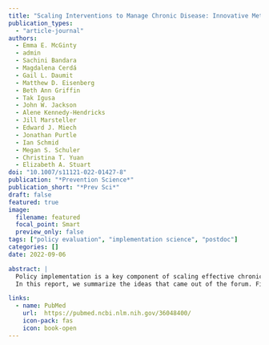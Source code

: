 ```yaml
---
title: "Scaling Interventions to Manage Chronic Disease: Innovative Methods at the Intersection of Health Policy Research and Implementation Science"
publication_types:
  - "article-journal"
authors:
  - Emma E. McGinty
  - admin
  - Sachini Bandara
  - Magdalena Cerdá
  - Gail L. Daumit
  - Matthew D. Eisenberg
  - Beth Ann Griffin
  - Tak Igusa
  - John W. Jackson
  - Alene Kennedy‑Hendricks
  - Jill Marsteller
  - Edward J. Miech
  - Jonathan Purtle
  - Ian Schmid
  - Megan S. Schuler
  - Christina T. Yuan
  - Elizabeth A. Stuart
doi: "10.1007/s11121-022-01427-8"
publication: "*Prevention Science*"
publication_short: "*Prev Sci*" 
draft: false
featured: true
image:
  filename: featured
  focal_point: Smart
  preview_only: false
tags: ["policy evaluation", "implementation science", "postdoc"]
categories: []
date: 2022-09-06

abstract: |
  Policy implementation is a key component of scaling effective chronic disease prevention and management interventions. Policy can support scale-up by mandating or incentivizing intervention adoption, but enacting a policy is only the first step. Fully implementing a policy designed to facilitate implementation of health interventions often requires a range of accompanying implementation structures, like health IT systems, and implementation strategies, like training. Decision makers need to know what policies can support intervention adoption and how to implement those policies, but to date research on policy implementation is limited and innovative methodological approaches are needed. In December 2021, the Johns Hopkins ALACRITY Center for Health and Longevity in Mental Illness and the Johns Hopkins Center for Mental Health and Addiction Policy convened a forum of research experts to discuss approaches for studying policy implementation.
  In this report, we summarize the ideas that came out of the forum. First, we describe a motivating example focused on an Affordable Care Act Medicaid health home waiver policy used by some US states to support scale-up of an evidence-based integrated care model shown in clinical trials to improve cardiovascular care for people with serious mental illness. Second, we define key policy implementation components including structures, strategies, and outcomes. Third, we provide an overview of descriptive, predictive and associational, and causal approaches that can be used to study policy implementation. We conclude with discussion of priorities for methodological innovations in policy implementation research, with three key areas identified by forum experts: effect modification methods for making causal inferences about how policies’ effects on outcomes vary based on implementation structures/strategies; causal mediation approaches for studying policy implementation mechanisms; and characterizing uncertainty in systems science models. We conclude with discussion of overarching methods considerations for studying policy implementation, including measurement of policy implementation, strategies for studying the role of context in policy implementation, and the importance of considering when establishing causality is the goal of policy implementation research.

links:
  - name: PubMed
    url:  https://pubmed.ncbi.nlm.nih.gov/36048400/
    icon-pack: fas
    icon: book-open
---
```

